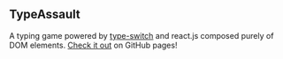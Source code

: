 ## TypeAssault
A typing game powered by [type-switch](https://github.com/DerHowie/type-switch) and react.js composed purely of DOM elements. [Check it out](https://derHowie.github.io/TypeAssault) on GitHub pages!
